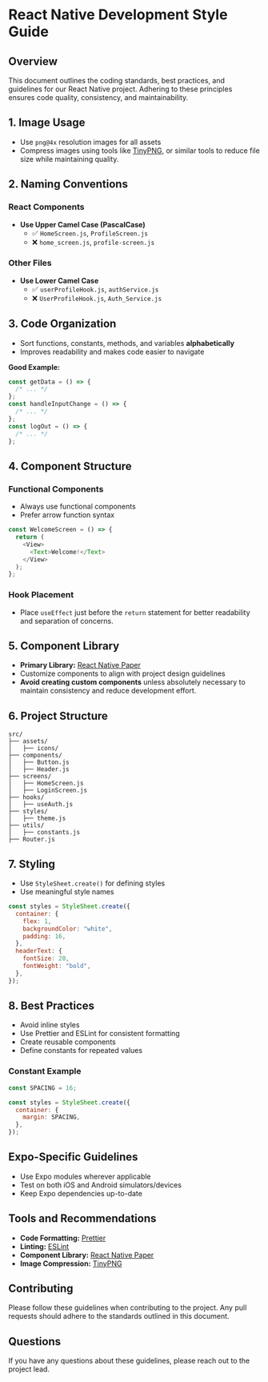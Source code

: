 # React Native Development Style Guide

## Overview

This document outlines the coding standards, best practices, and guidelines for our React Native project. Adhering to these principles ensures code quality, consistency, and maintainability.

## 1. Image Usage

- Use `png@4x` resolution images for all assets
- Compress images using tools like [TinyPNG](https://tinypng.com/), or similar tools to reduce file size while maintaining quality.

## 2. Naming Conventions

### React Components

- **Use Upper Camel Case (PascalCase)**
  - ✅ `HomeScreen.js`, `ProfileScreen.js`
  - ❌ `home_screen.js`, `profile-screen.js`

### Other Files

- **Use Lower Camel Case**
  - ✅ `userProfileHook.js`, `authService.js`
  - ❌ `UserProfileHook.js`, `Auth_Service.js`

## 3. Code Organization

- Sort functions, constants, methods, and variables **alphabetically**
- Improves readability and makes code easier to navigate

**Good Example:**

```javascript
const getData = () => {
  /* ... */
};
const handleInputChange = () => {
  /* ... */
};
const logOut = () => {
  /* ... */
};
```

## 4. Component Structure

### Functional Components

- Always use functional components
- Prefer arrow function syntax

```javascript
const WelcomeScreen = () => {
  return (
    <View>
      <Text>Welcome!</Text>
    </View>
  );
};
```

### Hook Placement

- Place `useEffect` just before the `return` statement for better readability and separation of concerns.

## 5. Component Library

- **Primary Library:** [React Native Paper](https://reactnativepaper.com/)
- Customize components to align with project design guidelines
- **Avoid creating custom components** unless absolutely necessary to maintain consistency and reduce development effort.

## 6. Project Structure

```
src/
├── assets/
│   ├── icons/
├── components/
│   ├── Button.js
│   ├── Header.js
├── screens/
│   ├── HomeScreen.js
│   ├── LoginScreen.js
├── hooks/
│   ├── useAuth.js
├── styles/
│   ├── theme.js
├── utils/
│   ├── constants.js
├── Router.js
```

## 7. Styling

- Use `StyleSheet.create()` for defining styles
- Use meaningful style names

```javascript
const styles = StyleSheet.create({
  container: {
    flex: 1,
    backgroundColor: "white",
    padding: 16,
  },
  headerText: {
    fontSize: 20,
    fontWeight: "bold",
  },
});
```

## 8. Best Practices

- Avoid inline styles
- Use Prettier and ESLint for consistent formatting
- Create reusable components
- Define constants for repeated values

### Constant Example

```javascript
const SPACING = 16;

const styles = StyleSheet.create({
  container: {
    margin: SPACING,
  },
});
```

## Expo-Specific Guidelines

- Use Expo modules wherever applicable
- Test on both iOS and Android simulators/devices
- Keep Expo dependencies up-to-date

## Tools and Recommendations

- **Code Formatting:** [Prettier](https://prettier.io/)
- **Linting:** [ESLint](https://eslint.org/)
- **Component Library:** [React Native Paper](https://reactnativepaper.com/)
- **Image Compression:** [TinyPNG](https://tinypng.com/)

## Contributing

Please follow these guidelines when contributing to the project. Any pull requests should adhere to the standards outlined in this document.

## Questions

If you have any questions about these guidelines, please reach out to the project lead.